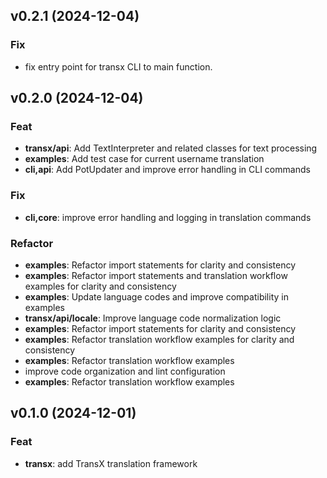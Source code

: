 ## v0.2.1 (2024-12-04)

### Fix

- fix entry point for transx CLI to main function.

## v0.2.0 (2024-12-04)

### Feat

- **transx/api**: Add TextInterpreter and related classes for text processing
- **examples**: Add test case for current username translation
- **cli,api**: Add PotUpdater and improve error handling in CLI commands

### Fix

- **cli,core**: improve error handling and logging in translation commands

### Refactor

- **examples**: Refactor import statements for clarity and consistency
- **examples**: Refactor import statements and translation workflow examples for clarity and consistency
- **examples**: Update language codes and improve compatibility in examples
- **transx/api/locale**: Improve language code normalization logic
- **examples**: Refactor import statements for clarity and consistency
- **examples**: Refactor translation workflow examples for clarity and consistency
- **examples**: Refactor translation workflow examples
- improve code organization and lint configuration
- **examples**: Refactor translation workflow examples

## v0.1.0 (2024-12-01)

### Feat

- **transx**: add TransX translation framework
